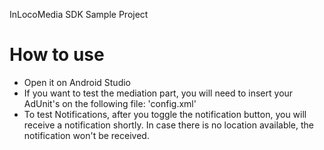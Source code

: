 InLocoMedia SDK Sample Project

# How to use
- Open it on Android Studio
- If you want to test the mediation part, you will need to insert your AdUnit's on the following file: 'config.xml' 
- To test Notifications, after you toggle the notification button, you will receive a notification shortly.
  In case there is no location available, the notification won't be received.
